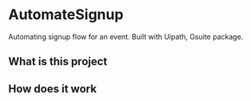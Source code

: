 # AutomateSignup

Automating signup flow for an event. Built with Uipath, Gsuite package.
## What is this project
## How does it work
